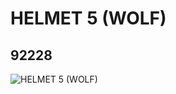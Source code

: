 # HELMET 5 (WOLF)
## 92228
![HELMET 5 (WOLF)](https://lc-www-live-s.legocdn.com/media/bricks/5/2/4591627.jpg)